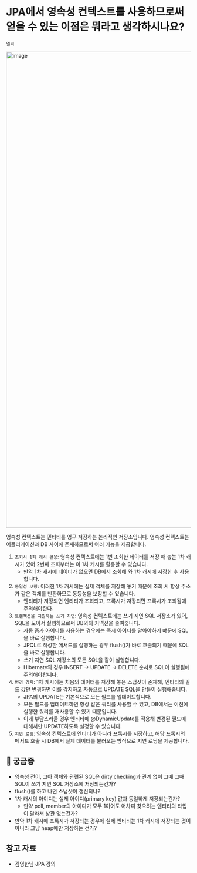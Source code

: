 # JPA에서 영속성 컨텍스트를 사용하므로써 얻을 수 있는 이점은 뭐라고 생각하시나요?

`엘리`

<img width="1293" alt="image" src="https://user-images.githubusercontent.com/45311765/194764147-15ee2a63-a870-4183-8778-8d90bf6f6476.png">

영속성 컨텍스트는 엔티티를 영구 저장하는 논리적인 저장소입니다. 영속성 컨텍스트는 어플리케이션과 DB 사이에 존재하므로써 여러 기능을 제공합니다. 

1. `조회시 1차 캐시 활용`: 영속성 컨텍스트에는 1번 조회한 데이터를 저장 해 놓는 1차 캐시가 있어 2번째 조회부터는 이 1차 캐시를 활용할 수 있습니다. 
    - 만약 1차 캐시에 데이터가 없으면 DB에서 조회해 와 1차 캐시에 저장한 후 사용합니다.
2. `동일성 보장`: 이러한 1차 캐시에는 실제 객체를 저장해 놓기 때문에 조회 시 항상 주소가 같은 객체를 반환하므로 동등성을 보장할 수 있습니다. 
    - 엔티티가 저장되면 엔티티가 조회되고, 프록시가 저장되면 프록시가 조회됨에 주의해야한다.
3. `트랜잭션을 지원하는 쓰기 지연`: 영속성 컨텍스트에는 쓰기 지연 SQL 저장소가 있어, SQL을 모아서 실행하므로써 DB와의 커넥션을 줄여줍니다. 
    - 자동 증가 아이디를 사용하는 경우에는 즉시 아이디를 알아야하기 떄문에 SQL을 바로 실행합니다.
    - JPQL로 작성한 메서드를 실행하는 경우 flush()가 바로 호출되기 때문에 SQL을 바로 실행합니다. 
    - 쓰기 지연 SQL 저장소의 모든 SQL을 같이 실행합니다. 
    - Hibernate의 경우 INSERT -> UPDATE -> DELETE 순서로 SQL이 실행됨에 주의해야합니다.
4. `변경 감지`: 1차 캐시에는 처음의 데이터를 저장해 놓은 스냅샷이 존재해, 엔티티의 필드 값만 변경하면 이를 감지하고 자동으로 UPDATE SQL을 만들어 실행해줍니다. 
    - JPA의 UPDATE는 기본적으로 모든 필드를 업데이트합니다.
    - 모든 필드를 업데이트하면 항상 같은 쿼리를 사용할 수 있고, DB에서는 이전에 실행한 쿼리를 재사용할 수 있기 때문입니다. 
    - 이게 부담스러울 경우 엔티티에 @DynamicUpdate를 적용해 변경된 필드에 대해서만 UPDATE하도록 설정할 수 있습니다. 
5. `지연 로딩`: 영속성 컨텍스트에 엔티티가 아니라 프록시를 저장하고, 해당 프록시의 메서드 호출 시 DB에서 실제 데이터를 불러오는 방식으로 지연 로딩을 제공합니다. 

## 🤔 궁금증

- 영속성 전이, 고아 객체와 관련된 SQL은 dirty checking과 관계 없이 그때 그때 SQL이 쓰기 지연 SQL 저장소에 저장되는건가?
- flush()를 하고 나면 스냅샷이 갱신되나?
- 1차 캐시의 아이디는 실제 아이디(primary key) 값과 동일하게 저장되는건가?
    - 만약 poll, member의 아이디가 모두 1이어도 어차피 찾으려는 엔티티의 타입이 달라서 상관 없는건가?
- 만약 1차 캐시에 프록시가 저장되는 경우에 실제 엔티티는 1차 캐시에 저장되는 것이 아니라 그냥 heap에만 저장하는 건가?

## 참고 자료

- 김영한님 JPA 강의

